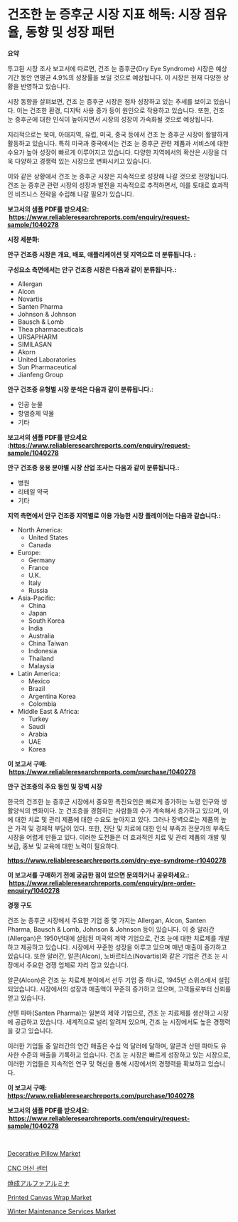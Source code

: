 <p><h1>건조한 눈 증후군 시장 지표 해독: 시장 점유율, 동향 및 성장 패턴</h1></p><p><strong>요약</strong></p>
<p><p>투고된 시장 조사 보고서에 따르면, 건조 눈 증후군(Dry Eye Syndrome) 시장은 예상 기간 동안 연평균 4.9%의 성장률을 보일 것으로 예상됩니다. 이 시장은 현재 다양한 상황을 반영하고 있습니다.</p><p>시장 동향을 살펴보면, 건조 눈 증후군 시장은 점차 성장하고 있는 추세를 보이고 있습니다. 이는 건조한 환경, 디지턱 사용 증가 등이 원인으로 작용하고 있습니다. 또한, 건조 눈 증후군에 대한 인식이 높아지면서 시장의 성장이 가속화될 것으로 예상됩니다.</p><p>지리적으로는 북미, 아태지역, 유럽, 미국, 중국 등에서 건조 눈 증후군 시장이 활발하게 활동하고 있습니다. 특히 미국과 중국에서는 건조 눈 증후군 관련 제품과 서비스에 대한 수요가 높아 성장이 빠르게 이루어지고 있습니다. 다양한 지역에서의 확산은 시장을 더욱 다양하고 경쟁력 있는 시장으로 변화시키고 있습니다.</p><p>이와 같은 상황에서 건조 눈 증후군 시장은 지속적으로 성장해 나갈 것으로 전망됩니다. 건조 눈 증후군 관련 시장의 성장과 발전을 지속적으로 추적하면서, 이를 토대로 효과적인 비즈니스 전략을 수립해 나갈 필요가 있습니다.</p></p>
<p><strong>보고서의 샘플 PDF를 받으세요: &nbsp;<a href="https://www.reliableresearchreports.com/enquiry/request-sample/1040278">https://www.reliableresearchreports.com/enquiry/request-sample/1040278</a></strong></p>
<p><strong>시장 세분화:</strong></p>
<p><strong> 안구 건조증 시장은 개요, 배포, 애플리케이션 및 지역으로 더 분류됩니다. :</strong></p>
<p><strong>구성요소 측면에서는 안구 건조증 시장은 다음과 같이 분류됩니다.:</strong></p>
<p><ul><li>Allergan</li><li>Alcon</li><li>Novartis</li><li>Santen Pharma</li><li>Johnson & Johnson</li><li>Bausch & Lomb</li><li>Thea pharmaceuticals</li><li>URSAPHARM</li><li>SIMILASAN</li><li>Akorn</li><li>United Laboratories</li><li>Sun Pharmaceutical</li><li>Jianfeng Group</li></ul></p>
<p><strong> 안구 건조증 유형별 시장 분석은 다음과 같이 분류됩니다.:</strong></p>
<p><ul><li>인공 눈물</li><li>항염증제 약물</li><li>기타</li></ul></p>
<p><strong>보고서의 샘플 PDF를 받으세요 :<a href="https://www.reliableresearchreports.com/enquiry/request-sample/1040278">https://www.reliableresearchreports.com/enquiry/request-sample/1040278</a></strong></p>
<p><strong> 안구 건조증 응용 분야별 시장 산업 조사는 다음과 같이 분류됩니다.:</strong></p>
<p><ul><li>병원</li><li>리테일 약국</li><li>기타</li></ul></p>
<p><strong>지역 측면에서 안구 건조증 지역별로 이용 가능한 시장 플레이어는 다음과 같습니다.:</strong></p>
<p><ul>
    <li>
        North America:
        <ul>
            <li>United States</li>
            <li>Canada</li>
        </ul>
    </li>
    <li>
        Europe:
        <ul>
            <li>Germany</li>
            <li>France</li>
            <li>U.K.</li>
            <li>Italy</li>
            <li>Russia</li>
        </ul>
    </li>
    <li>
        Asia-Pacific:
        <ul>
            <li>China</li>
            <li>Japan</li>
            <li>South Korea</li>
            <li>India</li>
            <li>Australia</li>
            <li>China Taiwan</li>
            <li>Indonesia</li>
            <li>Thailand</li>
            <li>Malaysia</li>
        </ul>
    </li>
    <li>
        Latin America:
        <ul>
            <li>Mexico</li>
            <li>Brazil</li>
            <li>Argentina Korea</li>
            <li>Colombia</li>
        </ul>
    </li>
    <li>
        Middle East & Africa:
        <ul>
            <li>Turkey</li>
            <li>Saudi</li>
            <li>Arabia</li>
            <li>UAE</li>
            <li>Korea</li>
        </ul>
    </li>
    </ul></p>
<p><strong>이 보고서 구매: &nbsp;<a href="https://www.reliableresearchreports.com/purchase/1040278">https://www.reliableresearchreports.com/purchase/1040278</a></strong></p>
<p><strong>안구 건조증의 주요 동인 및 장벽 시장</strong></p>
<p><p>한국의 건조한 눈 증후군 시장에서 중요한 촉진요인은 빠르게 증가하는 노령 인구와 생활양식의 변화이다. 눈 건조증을 경험하는 사람들의 수가 계속해서 증가하고 있으며, 이에 대한 치료 및 관리 제품에 대한 수요도 높아지고 있다. 그러나 장벽으로는 제품의 높은 가격 및 경제적 부담이 있다. 또한, 진단 및 치료에 대한 인식 부족과 전문가의 부족도 시장을 어렵게 만들고 있다. 이러한 도전들은 더 효과적인 치료 및 관리 제품의 개발 및 보급, 홍보 및 교육에 대한 노력이 필요하다.</p></p>
<p><strong><a href="https://www.reliableresearchreports.com/dry-eye-syndrome-r1040278">https://www.reliableresearchreports.com/dry-eye-syndrome-r1040278</a></strong></p>
<p><strong>이 보고서를 구매하기 전에 궁금한 점이 있으면 문의하거나 공유하세요.: &nbsp;<a href="https://www.reliableresearchreports.com/enquiry/pre-order-enquiry/1040278">https://www.reliableresearchreports.com/enquiry/pre-order-enquiry/1040278</a></strong></p>
<p><strong>경쟁 구도</strong></p>
<p><p>건조 눈 증후군 시장에서 주요한 기업 중 몇 가지는 Allergan, Alcon, Santen Pharma, Bausch & Lomb, Johnson & Johnson 등이 있습니다. 이 중 알러간(Allergan)은 1950년대에 설립된 미국의 제약 기업으로, 건조 눈에 대한 치료제를 개발하고 제공하고 있습니다. 시장에서 꾸준한 성장을 이루고 있으며 매년 매출이 증가하고 있습니다. 또한 알러간, 알콘(Alcon), 노바르티스(Novartis)와 같은 기업은 건조 눈 시장에서 주요한 경쟁 업체로 자리 잡고 있습니다.</p><p>알콘(Alcon)은 건조 눈 치료제 분야에서 선두 기업 중 하나로, 1945년 스위스에서 설립되었습니다. 시장에서의 성장과 매출액이 꾸준히 증가하고 있으며, 고객들로부터 신뢰를 얻고 있습니다.</p><p>산텐 파마(Santen Pharma)는 일본의 제약 기업으로, 건조 눈 치료제를 생산하고 시장에 공급하고 있습니다. 세계적으로 널리 알려져 있으며, 건조 눈 시장에서도 높은 경쟁력을 갖고 있습니다.</p><p>이러한 기업들 중 알러간의 연간 매출은 수십 억 달러에 달하며, 알콘과 산텐 파마도 유사한 수준의 매출을 기록하고 있습니다. 건조 눈 시장은 빠르게 성장하고 있는 시장으로, 이러한 기업들은 지속적인 연구 및 혁신을 통해 시장에서의 경쟁력을 확보하고 있습니다.</p></p>
<p><strong>이 보고서 구매: &nbsp; <a href="https://www.reliableresearchreports.com/purchase/1040278">https://www.reliableresearchreports.com/purchase/1040278</a></strong></p>
<p><strong>보고서의 샘플 PDF를 받으세요: &nbsp;<a href="https://www.reliableresearchreports.com/enquiry/request-sample/1040278">https://www.reliableresearchreports.com/enquiry/request-sample/1040278</a></strong><strong></strong></p>
<p>&nbsp;</p>
<p><p><a href="https://issuu.com/reportprime-2/docs/decorative-pillow-market-size-2030.pptx">Decorative Pillow Market</a></p><p><a href="https://github.com/FelipeGrrady654556/Market-Research-Report-List-1/blob/main/718323560421.md">CNC 머신 센터</a></p><p><a href="https://github.com/CieloStamm/Market-Research-Report-List-1/blob/main/580648060428.md">焼成アルファアルミナ</a></p><p><a href="https://www.linkedin.com/pulse/global-printed-canvas-wrap-market-size-trends-insights-projections-49jve">Printed Canvas Wrap Market</a></p><p><a href="https://github.com/joannesouthgate/Market-Research-Report-List-3/blob/main/winter-maintenance-services-market.md">Winter Maintenance Services Market</a></p></p>